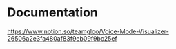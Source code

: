 # Documentation
https://www.notion.so/teamgloo/Voice-Mode-Visualizer-26506a2e3fa480af83f9eb09f9bc25ef